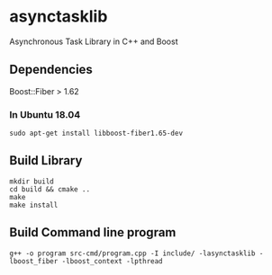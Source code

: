 # asynctasklib
Asynchronous Task Library in C++ and Boost

## Dependencies
Boost::Fiber > 1.62

### In Ubuntu 18.04
```
sudo apt-get install libboost-fiber1.65-dev
```

## Build Library
```
mkdir build
cd build && cmake ..
make
make install
```

## Build Command line program
```
g++ -o program src-cmd/program.cpp -I include/ -lasynctasklib -lboost_fiber -lboost_context -lpthread
```